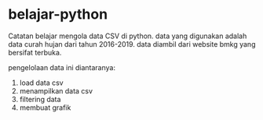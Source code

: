 # belajar-python
<p>Catatan belajar mengola data CSV di python. data yang digunakan adalah data curah hujan dari tahun 2016-2019. data diambil dari website bmkg yang bersifat terbuka.</p>
<p>pengelolaan data ini diantaranya:</p>
<ol>
  <li>load data csv</li>
  <li>menampilkan data csv</li>
  <li>filtering data</li>
  <li>membuat grafik</li>
</ol>
